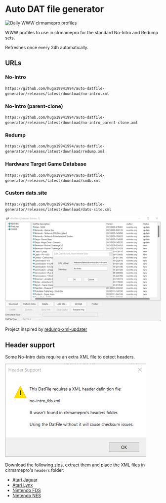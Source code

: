 # Auto DAT file generator

![Daily WWW clrmamepro profiles](https://github.com/hugo19941994/auto-datfile-generator/workflows/Daily%20WWW%20clrmamepro%20profiles/badge.svg)

WWW profiles to use in clrmamepro for the standard No-Intro and Redump sets.

Refreshes once every 24h automatically.

## URLs

### No-Intro

`https://github.com/hugo19941994/auto-datfile-generator/releases/latest/download/no-intro.xml`

### No-Intro (parent-clone)

`https://github.com/hugo19941994/auto-datfile-generator/releases/latest/download/no-intro_parent-clone.xml`

### Redump

`https://github.com/hugo19941994/auto-datfile-generator/releases/latest/download/redump.xml`

### Hardware Target Game Database

`https://github.com/hugo19941994/auto-datfile-generator/releases/latest/download/smdb.xml`

### Custom dats.site

`https://github.com/hugo19941994/auto-datfile-generator/releases/latest/download/dats-site.xml`

![clrmamepro screenshot](./img/clrmamepro.png)

Project inspired by [redump-xml-updater](https://github.com/bilakispa/redump-xml-updater)

## Header support

Some No-Intro dats require an extra XML file to detect headers.

![clrmamepro header warning screenshot](./img/headers.png)

Download the following zips, extract them and place the XML files in clrmamepro's `headers` folder:

- [Atari Jaguar](https://datomatic.no-intro.org/stuff/header_a7800.zip)
- [Atari Lynx](https://datomatic.no-intro.org/stuff/header_lynx.zip)
- [Nintendo FDS](https://datomatic.no-intro.org/stuff/header_fds.zip)
- [Nintendo NES](https://datomatic.no-intro.org/stuff/header_nes.zip)
